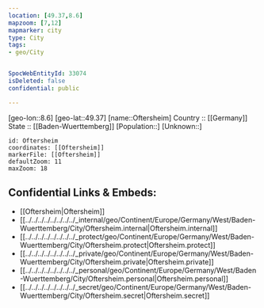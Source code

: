 ```yaml
---
location: [49.37,8.6] 
mapzoom: [7,12] 
mapmarker: city 
type: City
tags:
- geo/City


SpocWebEntityId: 33074
isDeleted: false
confidential: public

---
```

[geo-lon::8.6] 
[geo-lat::49.37] 
[name::Oftersheim] 
Country :: [[Germany]]  
State :: [[Baden-Wuerttemberg]] 
[Population::] 
[Unknown::] 


```leaflet
id: Oftersheim
coordinates: [[Oftersheim]] 
markerFile: [[Oftersheim]] 
defaultZoom: 11 
maxZoom: 18
```


## Confidential Links & Embeds: 
- [[Oftersheim|Oftersheim]]  
- [[../../../../../../../../_internal/geo/Continent/Europe/Germany/West/Baden-Wuerttemberg/City/Oftersheim.internal|Oftersheim.internal]] 
- [[../../../../../../../../_protect/geo/Continent/Europe/Germany/West/Baden-Wuerttemberg/City/Oftersheim.protect|Oftersheim.protect]] 
- [[../../../../../../../../_private/geo/Continent/Europe/Germany/West/Baden-Wuerttemberg/City/Oftersheim.private|Oftersheim.private]] 
- [[../../../../../../../../_personal/geo/Continent/Europe/Germany/West/Baden-Wuerttemberg/City/Oftersheim.personal|Oftersheim.personal]] 
- [[../../../../../../../../_secret/geo/Continent/Europe/Germany/West/Baden-Wuerttemberg/City/Oftersheim.secret|Oftersheim.secret]] 
